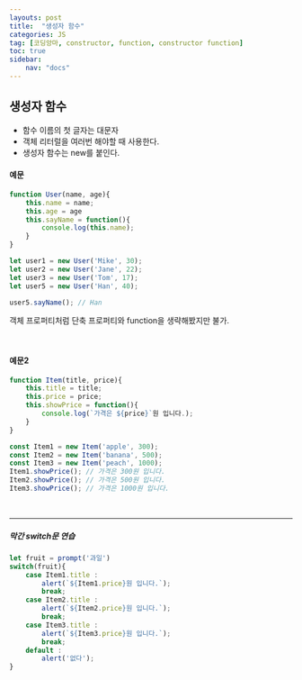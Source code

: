 ```yaml
---
layouts: post
title:  "생성자 함수"
categories: JS
tag: [코딩앙마, constructor, function, constructor function]
toc: true
sidebar:
    nav: "docs"
---
```


## 생성자 함수

<ul>
<li>함수 이름의 첫 글자는 대문자</li>
<li>객체 리터럴을 여러번 해야할 때 사용한다.</li>
<li>생성자 함수는 new를 붙인다.</li>
</ul>

#### 예문

```js
function User(name, age){
    this.name = name;
    this.age = age
    this.sayName = function(){
        console.log(this.name);
    }
}

let user1 = new User('Mike', 30);
let user2 = new User('Jane', 22);
let user3 = new User('Tom', 17);
let user5 = new User('Han', 40);

user5.sayName(); // Han
```
객체 프로퍼티처럼 단축 프로퍼티와 function을 생략해봤지만 불가.

<br/>

#### 예문2

```js
function Item(title, price){
    this.title = title;
    this.price = price;
    this.showPrice = function(){
        console.log(`가격은 ${price}`원 입니다.);
    }
}

const Item1 = new Item('apple', 300);
const Item2 = new Item('banana', 500);
const Item3 = new Item('peach', 1000);
Item1.showPrice(); // 가격은 300원 입니다.
Item2.showPrice(); // 가격은 500원 입니다.
Item3.showPrice(); // 가격은 1000원 입니다.
```

<br/>

---

##### 막간 switch문 연습

```js
let fruit = prompt('과일')
switch(fruit){
    case Item1.title :
        alert(`${Item1.price}원 입니다.`);
        break;
    case Item2.title :
        alert(`${Item2.price}원 입니다.`);
        break;
    case Item3.title :
        alert(`${Item3.price}원 입니다.`);
        break;
    default :
        alert('없다');
}
```